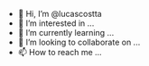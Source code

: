 - 👋 Hi, I’m @lucascostta
- 👀 I’m interested in ...
- 🌱 I’m currently learning ...
- 💞️ I’m looking to collaborate on ...
- 📫 How to reach me ...

<!---
lucascostta/lucascostta is a ✨ special ✨ repository because its `README.md` (this file) appears on your GitHub profile.
You can click the Preview link to take a look at your changes.
--->
